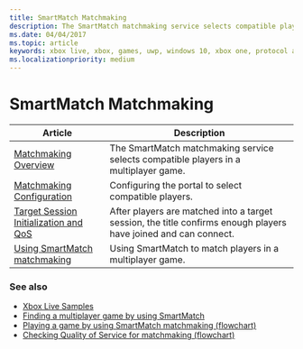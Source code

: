 ```yaml
---
title: SmartMatch Matchmaking
description: The SmartMatch matchmaking service selects compatible players in a multiplayer game.
ms.date: 04/04/2017
ms.topic: article
keywords: xbox live, xbox, games, uwp, windows 10, xbox one, protocol activation, multiplayer
ms.localizationpriority: medium
---
```


# SmartMatch Matchmaking

| Article | Description |
|---------|-------------|
| [Matchmaking Overview](matchmaking-overview.md) | The SmartMatch matchmaking service selects compatible players in a multiplayer game. |
| [Matchmaking Configuration](matchmaking-config.md) | Configuring the portal to select compatible players. |
| [Target Session Initialization and QoS](matchmaking-targetsession.md) | After players are matched into a target session, the title confirms enough players have joined and can connect. |
| [Using SmartMatch matchmaking](matchmaking-how-tos.md) | Using SmartMatch to match players in a multiplayer game. |


### See also

* [Xbox Live Samples](../../samples.md)
* [Finding a multiplayer game by using SmartMatch](../mpm/how-to/live-play-multiplayer-with-matchmaking.md)
* [Playing a game by using SmartMatch matchmaking (flowchart)](../mpm/concepts/flowcharts/live-mpm-play-with-smartmatch-matchmaking.md)
* [Checking Quality of Service for matchmaking (flowchart)](../mpm/concepts/flowcharts/live-mpm-use-matchmaking-and-qos.md)
